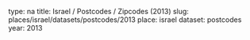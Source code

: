 type: na
title: Israel / Postcodes / Zipcodes (2013)
slug: places/israel/datasets/postcodes/2013
place: israel
dataset: postcodes
year: 2013

